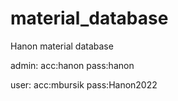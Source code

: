 # material_database
Hanon material database

admin:
acc:hanon
pass:hanon

user:
acc:mbursik
pass:Hanon2022